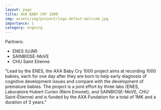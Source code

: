 ```yaml
---
layout: page
title: AXA BABY CRY 1000
img: assets/img/project/logo-defaut-malice6.jpg
importance: 1
category: ongoing
---
```


Partners:

- ENES (UJM)
- SAINBIOSE-MoVE
- CHU Saint Etienne

"Lead by the ENES, the AXA Baby Cry 1000 project aims at recording 1000 babies, each for one day after
they are born to help early diagnosis of cognitive development issues and compare with the development
of premature babies. The project is a joint effort by three labs (ENES, Laboratoire Hubert Curien (Rémi
Emonet), and SAINBIOSE-MoVE, CHU Saint-Étienne) and is funded by the AXA Fundation for a total of
1M€ and a duration of 3 years."
